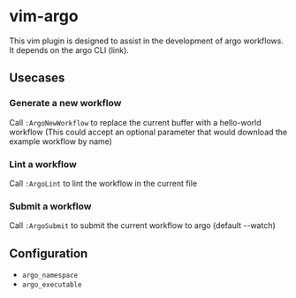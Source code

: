 # vim-argo

This vim plugin is designed to assist in the development of argo workflows. It
depends on the argo CLI (link).

## Usecases

### Generate a new workflow

Call `:ArgoNewWorkflow` to replace the current buffer with a hello-world workflow
(This could accept an optional parameter that would download the example workflow by name)

### Lint a workflow

Call `:ArgoLint` to lint the workflow in the current file

### Submit a workflow

Call `:ArgoSubmit` to submit the current workflow to argo
(default --watch)


## Configuration

* `argo_namespace`
* `argo_executable`
